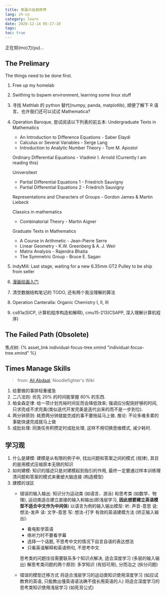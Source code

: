 ```yaml
---
title: 笨蛋の自我修养
lang: zh-cn
category: learn
date: 2020-12-14 05:17:10
tags:
toc: true
---
```


正在努(mo)力(yu)...

<!-- more -->

## The Prelimary

The things need to be done first.

1. Free up my homelab
2. Swithing to bspwm environment, learning some linux stuff
3. 寻找 Mathlab 的 python 替代(numpy, panda, matplotlib), 顺便了解下 R 语言、也许我们还可以试试 Mathematica?
4. Operation Baroque, 尝试阅读以下列表的前五本:
   Undergraduate Texts in Mathematics
   - An Introduction to Difference Equations - Saber Elaydi
   - Calculus or Several Variables - Serge Lang
   - Introduction to Analytic Number Theory - Tom M. Apostol
   
   Ordinary Differential Equations - Vladimir I. Arnold (Currently I am reading this)
   
   Universitext
   - Partial Differential Equations 1 - Friedrich Sauvigny
   - Partial Differential Equations 2 - Friedrich Sauvigny
   
   Representations and Characters of Groups - Gordon James & Martin Liebeck
   
   Classics in mathematics
   - Combinatorial Theory - Martin Aigner
   
   Graduate Texts in Mathematics
   - A Course in Arithmetic - Jean-Pierre Serre
   - Linear Geometry - K.W. Greenberg & A. J. Weir
   - Matrix Analysis - Rajendra Bhatia
   - The Symmetric Group - Bruce E. Sagan
5. IndyMill: Last stage, waiting for a new 6.35mm GT2 Pulley to be ship from seller
6. [漫画绘画入门](https://www.icourse163.org/course/NEU-1002922017)
7. 清空数据结构笔记的 TODO, 还有两个我没理解的算法
8. Operation Canteralla: Organic Chemistry I, II, III
9. cs61a(SICP, 计算机程序构造和解释), cmu15-213(CSAPP, 深入理解计算机程序)

## The Failed Path (Obsolete)

焦点树: {% asset_link individual-focus-tree.xmind "individual-focus-tree.xmind" %}

## Times Manage Skills

> from: [Ali Abdaal](https://aliabdaal.com/); Noodlefighter's Wiki

1. 给要做的事排轻重缓急
2. 二八法则: 优先 20% 的时间能掌握 80% 的东西.
3. 帕金森定律: 给一项计划充裕时间反而会降低效率; 强调应分配刚好够的时间, 只求完成不求完美(类似迭代开发完美是迭代出来的而不是一步到位).
4. 两分钟原则: 耗费两分钟就能完成的事不要拖延马上做.
   推论: 不论多难多累的事能快速完成就马上做
5. 成批处理: 同类任务积攒定时成批处理, 这样不用切换思维模式, 减少耗时.

## 学习观

1. 什么是建模: 建模是从有限的例子中, 找出问题和答案之间的模式 (规律), 其目的是用模式压缩原本无限的知识
2. 如何建模: 知识的描述只是对建模起到指引的作用, 最终一定要通过样本训练理清问题和答案的模式来重塑大脑连接 (构造模型)
3. 建模的误区
   * 错误的输入输出:
     知识分为运动类 (如语言、游泳) 和思考类 (如数学、物理), 运动类适合建立直接的输入和输出(即浅层学习, **因此想要建立英语模型不适合中文作为中间体**)
     以语言为例的输入输出模型:
     听: 声音-意思
     说: 想法-发声
     读: 文字-意思
     写: 想法-打字
     有效的英语建模方法 (矫正输入输出):
     * 看电影学英语
     * 练听力时不要看字幕
     * 选择一个话题, 不思考中文的情况下自言自语的表达想法
     * 只看英语解释和英语例句, 不思考中文
   
     思考类的问题往往需要联系多个知识点解决, 适合深度学习 (多层的输入输出)
     解思考类问题的两个原则: 多学知识 (有招可用), 分而治之 (拆分问题)
   * 错误的模型迁移方式
     将适合浅层学习的运动类知识使用深度学习 (如应试教育的英语, 只能教出懂英语语法确不擅长用英语的人)
     将适合深度学习的思考类知识使用浅层学习 (如死背公式)
